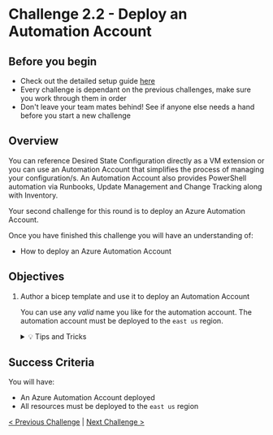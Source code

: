# Challenge 2.2 - Deploy an Automation Account

## Before you begin

* Check out the detailed setup guide [here](Setup/readme.md)
* Every challenge is dependant on the previous challenges, make sure you work through them in order
* Don't leave your team mates behind! See if anyone else needs a hand before you start a new challenge

## Overview

You can reference Desired State Configuration directly as a VM extension or you can use an Automation Account that simplifies the process of managing your configuration/s. An Automation Account also provides PowerShell automation via Runbooks, Update Management and Change Tracking along with Inventory.

Your second challenge for this round is to deploy an Azure Automation Account.

Once you have finished this challenge you will have an understanding of:

* How to deploy an Azure Automation Account

## Objectives

1. Author a bicep template and use it to deploy an Automation Account

    You can use any *valid* name you like for the automation account. The automation account must be deployed to the `east us` region.

    <details>
    <summary>💡 Tips and Tricks</summary>
    <ul>
        <li>Can you add the automation account resource to your existing template? When might you use a separate template?</li>
    </ul>
    </details>

## Success Criteria

You will have:
 - An Azure Automation Account deployed
 - All resources must be deployed to the `east us` region

[< Previous Challenge](../2.1/readme.md) | [Next Challenge >](../2.3/readme.md)